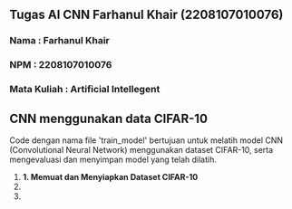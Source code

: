 <h2>Tugas AI CNN Farhanul Khair (2208107010076)</h2>
<h3>Nama        : Farhanul Khair </h3>
<h3>NPM         : 2208107010076 </h3>
<h3>Mata Kuliah : Artificial Intellegent </h3>

<h2>CNN menggunakan data CIFAR-10</h2>
<p>Code dengan nama file 'train_model' bertujuan untuk melatih model CNN (Convolutional Neural Network) menggunakan dataset CIFAR-10, serta mengevaluasi dan menyimpan model yang telah dilatih.</p>

<ol>
  <li><b>1. Memuat dan Menyiapkan Dataset CIFAR-10</b>
      
  </li>
  <li></li>
  <li></li>
</ol>
